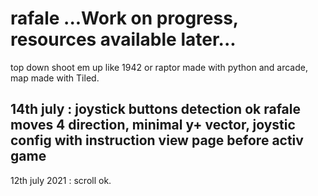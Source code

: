 # rafale  ...Work on progress, resources available later...
top down shoot em up like 1942 or raptor made with python and arcade, map made with Tiled.

14th july : joystick buttons detection ok
rafale moves 4 direction, minimal y+ vector, joystic config with instruction view page before activ game  
---

12th july 2021 : scroll ok.
